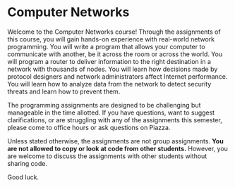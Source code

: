 # Computer Networks

Welcome to the Computer Networks course! Through the assignments of this course, you will gain hands-on experience with real-world network programming. You will write a program that allows your computer to communicate with another, be it across the room or across the world. You will program a router to deliver information to the right destination in a network with thousands of nodes. You will learn how decisions made by protocol designers and network administrators affect Internet performance. You will learn how to analyze data from the network to detect security threats and learn how to prevent them.

The programming assignments are designed to be challenging but manageable in the time allotted. If you have questions, want to suggest clarifications, or are struggling with any of the assignments this semester, please come to office hours or ask questions on Piazza.

Unless stated otherwise, the assignments are not group assignments. **You are not allowed to copy or look at code from other students.** However, you are welcome to discuss the assignments with other students without sharing code.

Good luck.

